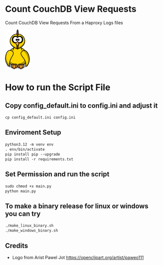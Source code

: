 
# Count CouchDB View Requests
Count CouchDB View Requests From a Haproxy Logs files 

![CCVR](img/ccvr.png)

# How to run the Script File 

## Copy config_default.ini to config.ini and adjust it
```console
cp config_default.ini config.ini
```

## Enviroment Setup 
```console
python3.12 -m venv env
. env/bin/activate
pip install pip --upgrade
pip install -r requirements.txt
```

## Set Permission and run the script
```console
sudo chmod +x main.py
python main.py 
```


## To make a binary release for linux or windows you can try 
```console
./make_linux_binary.sh
./make_windows_binary.sh
```

## Credits 
* Logo from Arist Pawel Jot  https://openclipart.org/artist/paweo111 
